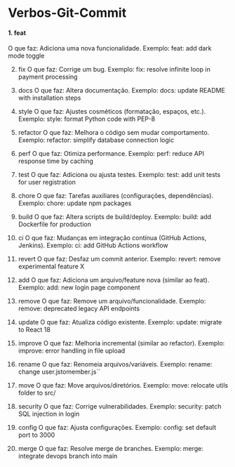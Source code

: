 # Verbos-Git-Commit

#### 1. feat
O que faz: Adiciona uma nova funcionalidade.
Exemplo:
feat: add dark mode toggle

2. fix
O que faz: Corrige um bug.
Exemplo:
fix: resolve infinite loop in payment processing

3. docs
O que faz: Altera documentação.
Exemplo:
docs: update README with installation steps

4. style
O que faz: Ajustes cosméticos (formatação, espaços, etc.).
Exemplo:
style: format Python code with PEP-8

5. refactor
O que faz: Melhora o código sem mudar comportamento.
Exemplo:
refactor: simplify database connection logic

6. perf
O que faz: Otimiza performance.
Exemplo:
perf: reduce API response time by caching

7. test
O que faz: Adiciona ou ajusta testes.
Exemplo:
test: add unit tests for user registration

8. chore
O que faz: Tarefas auxiliares (configurações, dependências).
Exemplo:
chore: update npm packages

9. build
O que faz: Altera scripts de build/deploy.
Exemplo:
build: add Dockerfile for production

10. ci
O que faz: Mudanças em integração contínua (GitHub Actions, Jenkins).
Exemplo:
ci: add GitHub Actions workflow

11. revert
O que faz: Desfaz um commit anterior.
Exemplo:
revert: remove experimental feature X

12. add
O que faz: Adiciona um arquivo/feature nova (similar ao feat).
Exemplo:
add: new login page component

13. remove
O que faz: Remove um arquivo/funcionalidade.
Exemplo:
remove: deprecated legacy API endpoints

14. update
O que faz: Atualiza código existente.
Exemplo:
update: migrate to React 18

15. improve
O que faz: Melhoria incremental (similar ao refactor).
Exemplo:
improve: error handling in file upload

16. rename
O que faz: Renomeia arquivos/variáveis.
Exemplo:
rename: change user.jstomember.js``

17. move
O que faz: Move arquivos/diretórios.
Exemplo:
move: relocate utils folder to src/

18. security
O que faz: Corrige vulnerabilidades.
Exemplo:
security: patch SQL injection in login

19. config
O que faz: Ajusta configurações.
Exemplo:
config: set default port to 3000

20. merge
O que faz: Resolve merge de branches.
Exemplo:
merge: integrate devops branch into main

